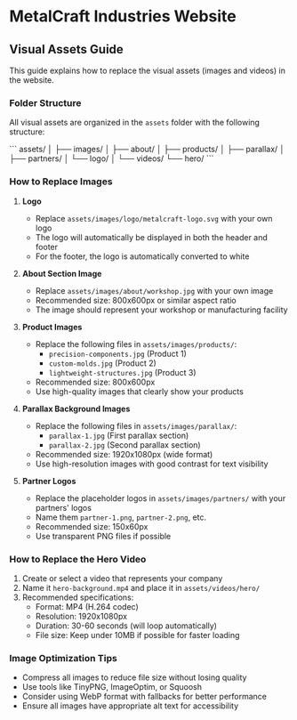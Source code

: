 # MetalCraft Industries Website

## Visual Assets Guide

This guide explains how to replace the visual assets (images and videos) in the website.

### Folder Structure

All visual assets are organized in the `assets` folder with the following structure:

\`\`\`
assets/
│
├── images/
│   ├── about/
│   ├── products/
│   ├── parallax/
│   ├── partners/
│   └── logo/
│
└── videos/
    └── hero/
\`\`\`

### How to Replace Images

1. **Logo**
   - Replace `assets/images/logo/metalcraft-logo.svg` with your own logo
   - The logo will automatically be displayed in both the header and footer
   - For the footer, the logo is automatically converted to white

2. **About Section Image**
   - Replace `assets/images/about/workshop.jpg` with your own image
   - Recommended size: 800x600px or similar aspect ratio
   - The image should represent your workshop or manufacturing facility

3. **Product Images**
   - Replace the following files in `assets/images/products/`:
     - `precision-components.jpg` (Product 1)
     - `custom-molds.jpg` (Product 2)
     - `lightweight-structures.jpg` (Product 3)
   - Recommended size: 800x600px
   - Use high-quality images that clearly show your products

4. **Parallax Background Images**
   - Replace the following files in `assets/images/parallax/`:
     - `parallax-1.jpg` (First parallax section)
     - `parallax-2.jpg` (Second parallax section)
   - Recommended size: 1920x1080px (wide format)
   - Use high-resolution images with good contrast for text visibility

5. **Partner Logos**
   - Replace the placeholder logos in `assets/images/partners/` with your partners' logos
   - Name them `partner-1.png`, `partner-2.png`, etc.
   - Recommended size: 150x60px
   - Use transparent PNG files if possible

### How to Replace the Hero Video

1. Create or select a video that represents your company
2. Name it `hero-background.mp4` and place it in `assets/videos/hero/`
3. Recommended specifications:
   - Format: MP4 (H.264 codec)
   - Resolution: 1920x1080px
   - Duration: 30-60 seconds (will loop automatically)
   - File size: Keep under 10MB if possible for faster loading

### Image Optimization Tips

- Compress all images to reduce file size without losing quality
- Use tools like TinyPNG, ImageOptim, or Squoosh
- Consider using WebP format with fallbacks for better performance
- Ensure all images have appropriate alt text for accessibility
